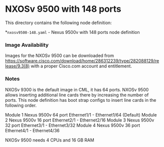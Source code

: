 # NXOSv 9500 with 148 ports
This directory contains the following node definition:

*`nxosv9500-148.yaml` - Nexus 9500v with 148 ports node definition
### Image Availability
Images for the NXOSv 9500 can be downloaded from https://software.cisco.com/download/home/286312239/type/282088129/release/9.3(8) with a proper Cisco.com account and entitlement.

### Notes
NXOSv 9300 is the default image in CML, it has 64 ports. 
NXOSv 9500 allows inserting additional line cards there by increasing the number of ports. 
This node definition has boot strap configs to insert line cards in the following order. 

Module 1 Nexus 9500v 64 port Ethernet1/1 - Ethernet1/64 (Default)
    Module 2 Nexus 9500v 16 port Ethernet2/1 - Ethernet2/16
    Module 3 Nexus 9500v 32 port Ethernet3/1 - Ethernet3/32
    Module 4 Nexus 9500v 36 port Ethernet4/1 - Ethernet4/36
    
NXOSv 9500 needs 4 CPUs and 16 GB RAM
